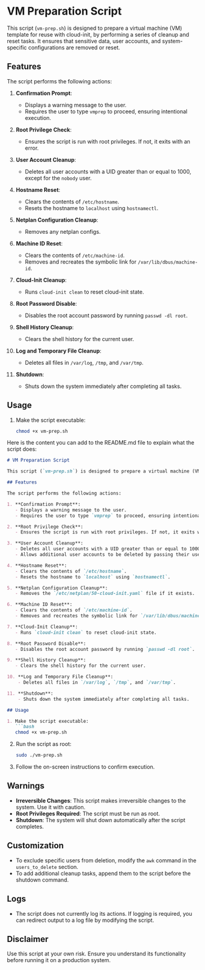 # VM Preparation Script

This script (`vm-prep.sh`) is designed to prepare a virtual machine (VM) template for reuse with cloud-init, by performing a series of cleanup and reset tasks. It ensures that sensitive data, user accounts, and system-specific configurations are removed or reset.

## Features

The script performs the following actions:

1. **Confirmation Prompt**:
   - Displays a warning message to the user.
   - Requires the user to type `vmprep` to proceed, ensuring intentional execution.

2. **Root Privilege Check**:
   - Ensures the script is run with root privileges. If not, it exits with an error.

3. **User Account Cleanup**:
   - Deletes all user accounts with a UID greater than or equal to 1000, except for the `nobody` user.

4. **Hostname Reset**:
   - Clears the contents of `/etc/hostname`.
   - Resets the hostname to `localhost` using `hostnamectl`.

5. **Netplan Configuration Cleanup**:
   - Removes any netplan configs.

6. **Machine ID Reset**:
   - Clears the contents of `/etc/machine-id`.
   - Removes and recreates the symbolic link for `/var/lib/dbus/machine-id`.

7. **Cloud-Init Cleanup**:
   - Runs `cloud-init clean` to reset cloud-init state.

8. **Root Password Disable**:
   - Disables the root account password by running `passwd -dl root`.

9. **Shell History Cleanup**:
   - Clears the shell history for the current user.

10. **Log and Temporary File Cleanup**:
    - Deletes all files in `/var/log`, `/tmp`, and `/var/tmp`.

11. **Shutdown**:
    - Shuts down the system immediately after completing all tasks.

## Usage

1. Make the script executable:
   ```bash
   chmod +x vm-prep.sh
Here is the content you can add to the README.md file to explain what the script does:

```markdown
# VM Preparation Script

This script (`vm-prep.sh`) is designed to prepare a virtual machine (VM) for reuse or distribution by performing a series of cleanup and reset tasks. It ensures that sensitive data, user accounts, and system-specific configurations are removed or reset.

## Features

The script performs the following actions:

1. **Confirmation Prompt**:
   - Displays a warning message to the user.
   - Requires the user to type `vmprep` to proceed, ensuring intentional execution.

2. **Root Privilege Check**:
   - Ensures the script is run with root privileges. If not, it exits with an error.

3. **User Account Cleanup**:
   - Deletes all user accounts with a UID greater than or equal to 1000, except for the `nobody` user.
   - Allows additional user accounts to be deleted by passing their usernames as arguments to the script.

4. **Hostname Reset**:
   - Clears the contents of `/etc/hostname`.
   - Resets the hostname to `localhost` using `hostnamectl`.

5. **Netplan Configuration Cleanup**:
   - Removes the `/etc/netplan/50-cloud-init.yaml` file if it exists.

6. **Machine ID Reset**:
   - Clears the contents of `/etc/machine-id`.
   - Removes and recreates the symbolic link for `/var/lib/dbus/machine-id`.

7. **Cloud-Init Cleanup**:
   - Runs `cloud-init clean` to reset cloud-init state.

8. **Root Password Disable**:
   - Disables the root account password by running `passwd -dl root`.

9. **Shell History Cleanup**:
   - Clears the shell history for the current user.

10. **Log and Temporary File Cleanup**:
    - Deletes all files in `/var/log`, `/tmp`, and `/var/tmp`.

11. **Shutdown**:
    - Shuts down the system immediately after completing all tasks.

## Usage

1. Make the script executable:
   ```bash
   chmod +x vm-prep.sh
   ```

2. Run the script as root:
   ```bash
   sudo ./vm-prep.sh
   ```

3. Follow the on-screen instructions to confirm execution.

## Warnings

- **Irreversible Changes**: This script makes irreversible changes to the system. Use it with caution.
- **Root Privileges Required**: The script must be run as root.
- **Shutdown**: The system will shut down automatically after the script completes.

## Customization

- To exclude specific users from deletion, modify the `awk` command in the `users_to_delete` section.
- To add additional cleanup tasks, append them to the script before the shutdown command.

## Logs

- The script does not currently log its actions. If logging is required, you can redirect output to a log file by modifying the script.

## Disclaimer

Use this script at your own risk. Ensure you understand its functionality before running it on a production system.
